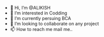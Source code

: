 - 👋 Hi, I’m @ALIKISH
- 👀 I’m interested in Codding
- 🌱 I’m currently persuing BCA
- 💞️ I’m looking to collaborate on any project
- 📫 How to reach me mail me..

<!---
ALIKISH/ALIKISH is a ✨ special ✨ repository because its `README.md` (this file) appears on your GitHub profile.
You can click the Preview link to take a look at your changes.
--->
